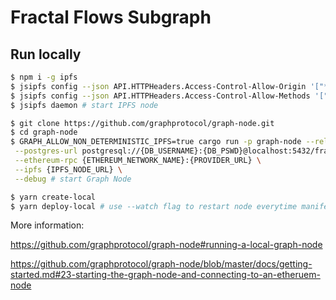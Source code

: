 # Fractal Flows Subgraph

## Run locally

```bash
$ npm i -g ipfs
$ jsipfs config --json API.HTTPHeaders.Access-Control-Allow-Origin '["*"]' # allow CORS requests
$ jsipfs config --json API.HTTPHeaders.Access-Control-Allow-Methods '["PUT", "POST"]'
$ jsipfs daemon # start IPFS node
```

```bash
$ git clone https://github.com/graphprotocol/graph-node.git
$ cd graph-node
$ GRAPH_ALLOW_NON_DETERMINISTIC_IPFS=true cargo run -p graph-node --release -- \
 --postgres-url postgresql://{DB_USERNAME}:{DB_PSWD}@localhost:5432/fractalflows_subgraph \
 --ethereum-rpc {ETHEREUM_NETWORK_NAME}:{PROVIDER_URL} \
 --ipfs {IPFS_NODE_URL} \
 --debug # start Graph Node
```

```bash
$ yarn create-local
$ yarn deploy-local # use --watch flag to restart node everytime manifest, schema or mappings are changed
```

More information:

https://github.com/graphprotocol/graph-node#running-a-local-graph-node

https://github.com/graphprotocol/graph-node/blob/master/docs/getting-started.md#23-starting-the-graph-node-and-connecting-to-an-etheruem-node

